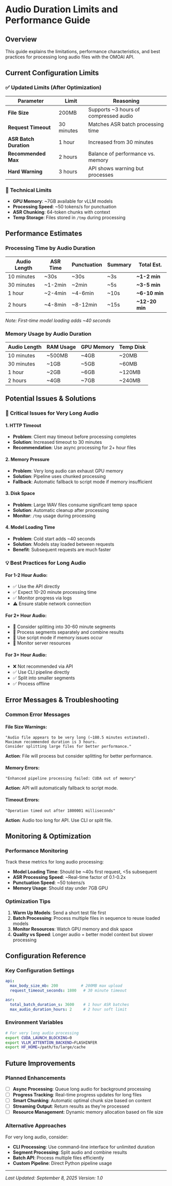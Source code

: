 # Audio Duration Limits and Performance Guide

## Overview

This guide explains the limitations, performance characteristics, and best practices for processing long audio files with the OMOAI API.

## Current Configuration Limits

### ✅ **Updated Limits (After Optimization)**

| Parameter | Limit | Reasoning |
|-----------|-------|-----------|
| **File Size** | 200MB | Supports ~3 hours of compressed audio |
| **Request Timeout** | 30 minutes | Matches ASR batch processing time |
| **ASR Batch Duration** | 1 hour | Increased from 30 minutes |
| **Recommended Max** | 2 hours | Balance of performance vs. memory |
| **Hard Warning** | 3 hours | API shows warning but processes |

### 🔧 **Technical Limits**

- **GPU Memory**: ~7GB available for vLLM models
- **Processing Speed**: ~50 tokens/s for punctuation
- **ASR Chunking**: 64-token chunks with context
- **Temp Storage**: Files stored in `/tmp` during processing

## Performance Estimates

### **Processing Time by Audio Duration**

| Audio Length | ASR Time | Punctuation | Summary | Total Est. |
|--------------|----------|-------------|---------|------------|
| 10 minutes   | ~30s     | ~30s        | ~3s     | **~1-2 min** |
| 30 minutes   | ~1-2min  | ~2min       | ~5s     | **~3-5 min** |
| 1 hour       | ~2-4min  | ~4-6min     | ~10s    | **~6-10 min** |
| 2 hours      | ~4-8min  | ~8-12min    | ~15s    | **~12-20 min** |

*Note: First-time model loading adds ~40 seconds*

### **Memory Usage by Audio Duration**

| Audio Length | RAM Usage | GPU Memory | Temp Disk |
|--------------|-----------|------------|-----------|
| 10 minutes   | ~500MB    | ~4GB       | ~20MB     |
| 30 minutes   | ~1GB      | ~5GB       | ~60MB     |
| 1 hour       | ~2GB      | ~6GB       | ~120MB    |
| 2 hours      | ~4GB      | ~7GB       | ~240MB    |

## Potential Issues & Solutions

### 🚨 **Critical Issues for Very Long Audio**

#### 1. **HTTP Timeout**
- **Problem**: Client may timeout before processing completes
- **Solution**: Increased timeout to 30 minutes
- **Recommendation**: Use async processing for 2+ hour files

#### 2. **Memory Pressure**
- **Problem**: Very long audio can exhaust GPU memory
- **Solution**: Pipeline uses chunked processing
- **Fallback**: Automatic fallback to script mode if memory insufficient

#### 3. **Disk Space**
- **Problem**: Large WAV files consume significant temp space
- **Solution**: Automatic cleanup after processing
- **Monitor**: `/tmp` usage during processing

#### 4. **Model Loading Time**
- **Problem**: Cold start adds ~40 seconds
- **Solution**: Models stay loaded between requests
- **Benefit**: Subsequent requests are much faster

### 💡 **Best Practices for Long Audio**

#### **For 1-2 Hour Audio:**
- ✅ Use the API directly
- ✅ Expect 10-20 minute processing time
- ✅ Monitor progress via logs
- ⚠️ Ensure stable network connection

#### **For 2+ Hour Audio:**
- 🔄 Consider splitting into 30-60 minute segments
- 🔄 Process segments separately and combine results
- 🔄 Use script mode if memory issues occur
- 🔄 Monitor server resources

#### **For 3+ Hour Audio:**
- ❌ Not recommended via API
- ✅ Use CLI pipeline directly
- ✅ Split into smaller segments
- ✅ Process offline

## Error Messages & Troubleshooting

### **Common Error Messages**

#### File Size Warnings:
```
"Audio file appears to be very long (~180.5 minutes estimated). 
Maximum recommended duration is 3 hours. 
Consider splitting large files for better performance."
```
**Action**: File will process but consider splitting for better performance.

#### Memory Errors:
```
"Enhanced pipeline processing failed: CUDA out of memory"
```
**Action**: API will automatically fallback to script mode.

#### Timeout Errors:
```
"Operation timed out after 1800001 milliseconds"
```
**Action**: Audio too long for API. Use CLI or split file.

## Monitoring & Optimization

### **Performance Monitoring**

Track these metrics for long audio processing:
- **Model Loading Time**: Should be ~40s first request, <5s subsequent
- **ASR Processing Speed**: ~Real-time factor of 0.1-0.2x
- **Punctuation Speed**: ~50 tokens/s
- **Memory Usage**: Should stay under 7GB GPU

### **Optimization Tips**

1. **Warm Up Models**: Send a short test file first
2. **Batch Processing**: Process multiple files in sequence to reuse loaded models
3. **Monitor Resources**: Watch GPU memory and disk space
4. **Quality vs Speed**: Longer audio = better model context but slower processing

## Configuration Reference

### **Key Configuration Settings**

```yaml
api:
  max_body_size_mb: 200          # 200MB max upload
  request_timeout_seconds: 1800   # 30 minute timeout

asr:
  total_batch_duration_s: 3600    # 1 hour ASR batches
  max_audio_duration_hours: 2     # 2 hour soft limit
```

### **Environment Variables**

```bash
# For very long audio processing
export CUDA_LAUNCH_BLOCKING=0
export VLLM_ATTENTION_BACKEND=FLASHINFER
export HF_HOME=/path/to/large/cache
```

## Future Improvements

### **Planned Enhancements**

- [ ] **Async Processing**: Queue long audio for background processing
- [ ] **Progress Tracking**: Real-time progress updates for long files  
- [ ] **Smart Chunking**: Automatic optimal chunk size based on content
- [ ] **Streaming Output**: Return results as they're processed
- [ ] **Resource Management**: Dynamic memory allocation based on file size

### **Alternative Approaches**

For very long audio, consider:
- **CLI Processing**: Use command-line interface for unlimited duration
- **Segment Processing**: Split audio and combine results
- **Batch API**: Process multiple files efficiently
- **Custom Pipeline**: Direct Python pipeline usage

---

*Last Updated: September 8, 2025*
*Version: 1.0*
